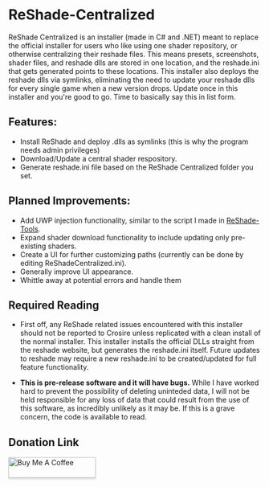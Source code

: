 # ReShade-Centralized

ReShade Centralized is an installer (made in C# and .NET) meant to replace the official installer for users who like using one shader repository, or otherwise centralizing their reshade files.  This means presets, screenshots, shader files, and reshade dlls are stored in one location, and the reshade.ini that gets generated points to these locations.  This installer also deploys the reshade dlls via symlinks, eliminating the need to update your reshade dlls for every single game when a new version drops.  Update once in this installer and you're good to go.  Time to basically say this in list form.

## Features:
- Install ReShade and deploy .dlls as symlinks (this is why the program needs admin privileges)
- Download/Update a central shader respository.
- Generate reshade.ini file based on the ReShade Centralized folder you set.

## Planned Improvements:
- Add UWP injection functionality, similar to the script I made in [ReShade-Tools](https://github.com/OopyDoopy/ReShade-Tools).
- Expand shader download functionality to include updating only pre-existing shaders.
- Create a UI for further customizing paths (currently can be done by editing ReShadeCentralized.ini).
- Generally improve UI appearance.
- Whittle away at potential errors and handle them

## Required Reading
- First off, any ReShade related issues encountered with this installer should not be reported to Crosire unless replicated with a clean install of the normal installer.  This installer installs the official DLLs straight from the reshade website, but generates the reshade.ini itself.  Future updates to reshade may require a new reshade.ini to be created/updated for full feature functionality.

- **This is pre-release software and it will have bugs.**  While I have worked hard to prevent the possibility of deleting uninteded data, I will not be held responsible for any loss of data that could result from the use of this software, as incredibly unlikely as it may be.  If this is a grave concern, the code is available to read.

## Donation Link
<a href="https://www.buymeacoffee.com/oopydoopy" target="_blank"><img src="https://www.buymeacoffee.com/assets/img/custom_images/orange_img.png" alt="Buy Me A Coffee" style="height: 41px !important;width: 174px !important;box-shadow: 0px 3px 2px 0px rgba(190, 190, 190, 0.5) !important;-webkit-box-shadow: 0px 3px 2px 0px rgba(190, 190, 190, 0.5) !important;" ></a>
